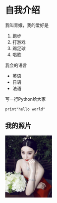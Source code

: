 # 自我介绍
我叫青娥，我的爱好是
1. 跑步
2. 打游戏
3. 踢足球
4. 唱歌

我会的语言
* 英语
* 日语
* 法语

写一行Python给大家
```
print"hello world"
```

## 我的照片
<img src="bingbing.jpeg" width="30%" height="30%">
